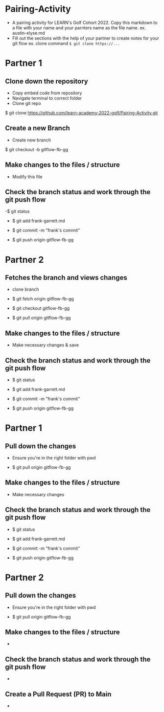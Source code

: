 # Pairing-Activity
- A pairing activity for LEARN's Golf Cohort 2022. Copy this markdown to a file with your name and your parnters name as the file name. 
    ex. austin-elyse.md
- Fill out the sections with the help of your partner to create notes for your git flow
    ex. clone command `$ git clone https://...`


# Partner 1
## Clone down the repository 
  - Copy embed code from repository
  - Navigate terminal to correct folder
  - Clone git repo

  $ git clone https://github.com/learn-academy-2022-golf/Pairing-Activity.git


## Create a new Branch 
  
  - Create new branch

  $ git checkout -b gitflow-fb-gg

## Make changes to the files / structure
  - Modify this file

  
## Check the branch status and work through the git push flow
  -$ git status

  - $ git add frank-garrett.md

  - $ git commit -m "frank's commit"

  - $ git push origin gitflow-fb-gg

# Partner 2
## Fetches the branch and views changes
 - clone branch

 - $ git fetch origin gitflow-fb-gg

 - $ git checkout gitflow-fb-gg

 - $ git pull origin gitflow-fb-gg

##  Make changes to the files / structure
 - Make necessary changes & save

## Check the branch status and work through the git push flow
  - $ git status

  - $ git add frank-garrett.md

  - $ git commit -m "frank's commit"

  - $ git push origin gitflow-fb-gg

# Partner 1
## Pull down the changes 
  - Ensure you're in the right folder with pwd

 - $ git pull origin gitflow-fb-gg

## Make changes to the files / structure
 - Make necessary changes

## Check the branch status and work through the git push flow
 - $ git status

  - $ git add frank-garrett.md

  - $ git commit -m "frank's commit"

  - $ git push origin gitflow-fb-gg

# Partner 2
## Pull down the changes 
 - Ensure you're in the right folder with pwd

 - $ git pull origin gitflow-fb-gg

##  Make changes to the files / structure
 - 

## Check the branch status and work through the git push flow
 -

## Create a Pull Request (PR) to Main
 - 
